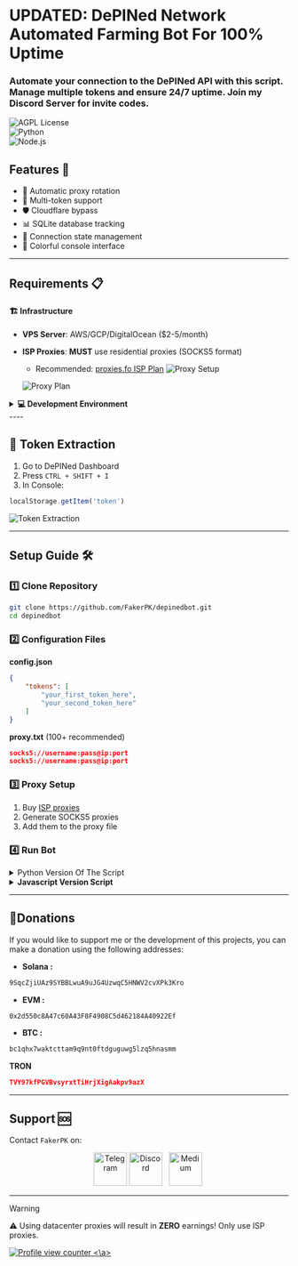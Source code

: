 # UPDATED: DePINed Network Automated Farming Bot For 100% Uptime
### Automate your connection to the DePINed API with this script. Manage multiple tokens and ensure 24/7 uptime. Join my Discord Server for invite codes.

![AGPL License](https://img.shields.io/badge/License-AGPL%20v3-blue.svg)  
![Python](https://img.shields.io/badge/Python-3.8%2B-blue)  
![Node.js](https://img.shields.io/badge/Node.js-16%2B-green)

## Features 🌟
* 🔄 Automatic proxy rotation
* 🔑 Multi-token support
* 🛡️ Cloudflare bypass
* 📊 SQLite database tracking
* 🚦 Connection state management
* 🌈 Colorful console interface

----
## Requirements 📋

#### 🏗️ Infrastructure

- **VPS Server**: AWS/GCP/DigitalOcean ($2-5/month)
- **ISP Proxies**: **MUST** use residential proxies (SOCKS5 format)
  - Recommended: [proxies.fo ISP Plan](https://app.proxies.fo/ref/f1353b58-10c4-98a5-d94d-6164e2efcfaf)
  ![Proxy Setup](https://github.com/user-attachments/assets/c81fc995-11f9-4448-9355-0065d4286cf2)

  ![Proxy Plan](https://github.com/user-attachments/assets/bbd22e0a-22c7-42cf-8608-361d7310e0ae)

<details>
<summary><strong>💻 Development Environment</strong></summary>

**Choose your language:**

<details>
<summary>Python 3.8+</summary>
For Linux:
  
```bash
# Install Python
sudo apt update
sudo apt install python3.11 python3-pip -y
```
For Windows:

```bash
# Download from Microsoft Store (easiest)
winget install Python.Python.3.11

# OR manual install
https://www.python.org/downloads/windows/
```
</details>

<details>
<summary>Node.js 16+</summary>
For Linux:
  
```bash
# Official PPA
curl -fsSL https://deb.nodesource.com/setup_20.x | sudo -E bash -
sudo apt install -y nodejs
```
For Windows:

```bash
# Using winget
winget install OpenJS.NodeJS

# OR official installer
https://nodejs.org/en/download/
```
</details>
</details>
----


🔑 Token Extraction
-
1. Go to DePINed Dashboard
2. Press `CTRL + SHIFT + I`
3. In Console:
```javascript
localStorage.getItem('token')
```
![Token Extraction](https://github.com/user-attachments/assets/ea4dd3af-d0f6-40c3-bbb2-2243b3b79f30)


----
## Setup Guide 🛠️

### 1️⃣ Clone Repository
```bash
git clone https://github.com/FakerPK/depinedbot.git
cd depinedbot
```

### 2️⃣ Configuration Files

**config.json**
```json
{
    "tokens": [
        "your_first_token_here",
        "your_second_token_here"
    ]
}
```

**proxy.txt** (100+ recommended)
```json
socks5://username:pass@ip:port
socks5://username:pass@ip:port
```

### 3️⃣ Proxy Setup
1. Buy [ISP proxies](https://app.proxies.fo/ref/f1353b58-10c4-98a5-d94d-6164e2efcfaf)
2. Generate SOCKS5 proxies
3. Add them to the proxy file

### 4️⃣ Run Bot

<details>
<summary>Python Version Of The Script</summary>

```bash
pip -r requirements.txt
python3 main.py
```
</details>

<details>
<summary><strong>Javascript Version Script</strong></summary>

```java
npm install
node index.js
```
</details>

----
##  **💸Donations**
If you would like to support me or the development of this projects, you can make a donation using the following addresses:
- **Solana :**
```bash
9SqcZjiUAz9SYBBLwuA9uJG4UzwqC5HNWV2cvXPk3Kro
```
- **EVM :**
```bash
0x2d550c8A47c60A43F8F4908C5d462184A40922Ef
```
- **BTC :**
```bash
bc1qhx7waktcttam9q9nt0ftdguguwg5lzq5hnasmm
```
 **TRON**
```json
TVY97kfPGVBvsyrxtTiHrjXigAakpv9azX
```
----
## Support 🆘  
Contact `FakerPK` on:  
<p align="center">
  <a href="https://t.me/+rurxli5cagplMjM8"><img width="60px" alt="Telegram" src="https://img.icons8.com/fluency/96/0088CC/telegram-app.png"/></a>
  <a href="https://discord.gg/mjzgatMCk8"><img width="60px" alt="Discord" src="https://img.icons8.com/fluency/96/FFA500/discord-logo.png"/></a> &#8287;
  <a href="https://medium.com/@FakerPK"><img width="60px" src="https://img.icons8.com/ios-filled/96/F0F0EC/medium-monogram.png" alt="Medium"></a>&#8287;
</p>

----
> [!Warning] 
> ⚠️ Using datacenter proxies will result in **ZERO** earnings! Only use ISP proxies.

<a href="https://github.com/FakerPK/" target="_blank">
  <img src="https://komarev.com/ghpvc/?username=FakerPK&style=pixel&color=orange&label=PEOPLE+WHO+VIEWED+MY+PROFILE:" alt="Profile view counter">
<\a>
